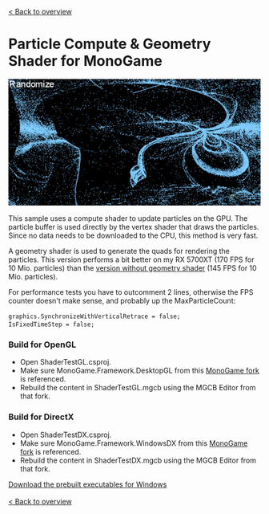 [< Back to overview](https://github.com/cpt-max/MonoGame-Shader-Samples/tree/overview)

# Particle Compute & Geometry Shader for MonoGame

![Screenshots](/Screenshot.jpg?raw=true)

This sample uses a compute shader to update particles on the GPU. 
The particle buffer is used directly by the vertex shader that draws the particles. Since no data needs to be downloaded to the CPU, this method is very fast.

A geometry shader is used to generate the quads for rendering the particles. This version performs a bit better on my RX 5700XT (170 FPS for 10 Mio. particles) than the [version without geometry shader](https://github.com/cpt-max/MonoGame-Shader-Samples/tree/compute_gpu_particles) (145 FPS for 10 Mio. particles).

For performance tests you have to outcomment 2 lines, otherwise the FPS counter doesn't make sense, and probably up the MaxParticleCount:
```
graphics.SynchronizeWithVerticalRetrace = false;
IsFixedTimeStep = false;
```

### Build for OpenGL
- Open ShaderTestGL.csproj.
- Make sure MonoGame.Framework.DesktopGL from this [MonoGame fork](https://github.com/MonoGame/MonoGame/pull/7533) is referenced.
- Rebuild the content in ShaderTestGL.mgcb using the MGCB Editor from that fork.

### Build for DirectX
- Open ShaderTestDX.csproj.
- Make sure MonoGame.Framework.WindowsDX from this [MonoGame fork](https://github.com/MonoGame/MonoGame/pull/7533) is referenced. 
- Rebuild the content in ShaderTestDX.mgcb using the MGCB Editor from that fork. 

[Download the prebuilt executables for Windows](https://www.dropbox.com/s/c5h81mtgw5pnctu/Monogame%20Shader%20Samples.zip?dl=1)
<br><br>
[< Back to overview](https://github.com/cpt-max/MonoGame-Shader-Samples/tree/overview)




